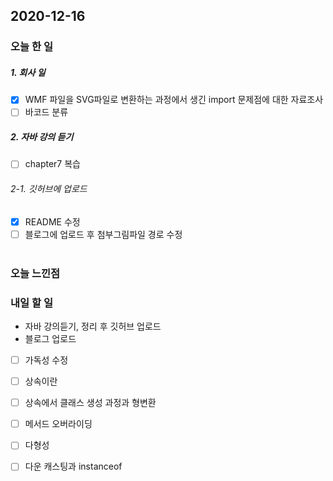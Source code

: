 2020-12-16
--

### 오늘 한 일

##### 1. 회사 일
- [x] WMF 파일을 SVG파일로 변환하는 과정에서 생긴 import 문제점에 대한 자료조사
- [ ] 바코드 분류

##### 2. 자바 강의 듣기

- [ ] chapter7 복습

###### 2-1. 깃허브에  업로드
- [x] README 수정
- [ ] 블로그에 업로드 후 첨부그림파일 경로 수정<br><br>

### 오늘 느낀점

### 내일 할 일
* 자바 강의듣기, 정리 후 깃허브 업로드
* 블로그 업로드
- [ ] 가독성 수정
- [ ] 상속이란
- [ ] 상속에서 클래스 생성 과정과 형변환
- [ ] 메서드 오버라이딩
- [ ] 다형성
- [ ] 다운 캐스팅과 instanceof


